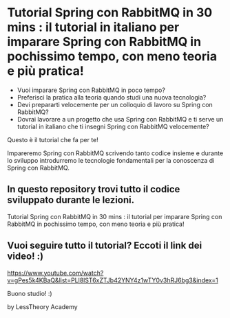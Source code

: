 # Tutorial Spring con RabbitMQ in 30 mins : il tutorial in italiano per imparare Spring con RabbitMQ in pochissimo tempo, con meno teoria e più pratica! 

- Vuoi imparare Spring con RabbitMQ in poco tempo? 
- Preferisci la pratica alla teoria quando studi una nuova tecnologia?
- Devi prepararti velocemente per un colloquio di lavoro su Spring con RabbitMQ? 
- Dovrai lavorare a un progetto che usa Spring con RabbitMQ e ti serve un tutorial in italiano che ti insegni Spring con RabbitMQ velocemente?

Questo è il tutorial che fa per te!

Impareremo Spring con RabbitMQ scrivendo tanto codice insieme e durante lo sviluppo introdurremo le tecnologie fondamentali per la conoscenza di Spring con RabbitMQ.

## In questo repository trovi tutto il codice sviluppato durante le lezioni.

Tutorial Spring con RabbitMQ in 30 mins : il tutorial per imparare Spring con RabbitMQ in pochissimo tempo, con meno teoria e più pratica! 

## Vuoi seguire tutto il tutorial? Eccoti il link dei video! :) 
https://www.youtube.com/watch?v=gPes5k4KBaQ&list=PLl8lST6xZTJb42YNY4z1wTY0v3hRJ6bg3&index=1

Buono studio! :)

by LessTheory Academy
